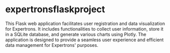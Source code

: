 # expertronsflaskproject
This Flask web application facilitates user registration and data visualization for Expertrons. It includes functionalities to collect user information, store it in a SQLite database, and generate various charts using Plotly. The application is designed to provide a seamless user experience and efficient data management for Expertrons' purposes.
